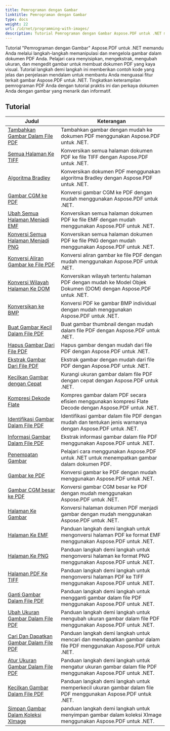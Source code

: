 ```yaml
---
title: Pemrograman dengan Gambar
linktitle: Pemrograman dengan Gambar
type: docs
weight: 22
url: /id/net/programming-with-images/
description: Tutorial Pemrograman dengan Gambar Aspose.PDF untuk .NET mengajarkan Anda cara memanipulasi dan mengelola gambar dalam dokumen PDF.
---
```


Tutorial "Pemrograman dengan Gambar" Aspose.PDF untuk .NET memandu Anda melalui langkah-langkah memanipulasi dan mengelola gambar dalam dokumen PDF Anda. Pelajari cara menyisipkan, mengekstrak, mengubah ukuran, dan mengedit gambar untuk membuat dokumen PDF yang kaya visual. Tutorial langkah demi langkah ini memberikan contoh kode yang jelas dan penjelasan mendalam untuk membantu Anda menguasai fitur terkait gambar Aspose.PDF untuk .NET. Tingkatkan keterampilan pemrograman PDF Anda dengan tutorial praktis ini dan perkaya dokumen Anda dengan gambar yang menarik dan informatif.

## Tutorial
| Judul | Keterangan |
| --- | --- | 
| [Tambahkan Gambar Dalam File PDF](./add-image/) | Tambahkan gambar dengan mudah ke dokumen PDF menggunakan Aspose.PDF untuk .NET. |  
| [Semua Halaman Ke TIFF](./all-pages-to-tiff/) | Konversikan semua halaman dokumen PDF ke file TIFF dengan Aspose.PDF untuk .NET. |  
| [Algoritma Bradley](./bradley-algorithm/) | Konversikan dokumen PDF menggunakan algoritma Bradley dengan Aspose.PDF untuk .NET. |  
| [Gambar CGM ke PDF](./cgm-image-to-pdf/) | Konversi gambar CGM ke PDF dengan mudah menggunakan Aspose.PDF untuk .NET. |  
| [Ubah Semua Halaman Menjadi EMF](./convert-all-pages-to-emf/) | Konversikan semua halaman dokumen PDF ke file EMF dengan mudah menggunakan Aspose.PDF untuk .NET. |  
| [Konversi Semua Halaman Menjadi PNG](./convert-all-pages-to-png/) | Konversikan semua halaman dokumen PDF ke file PNG dengan mudah menggunakan Aspose.PDF untuk .NET. |  
| [Konversi Aliran Gambar ke File PDF](./convert-image-stream-to-pdf/) | Konversi aliran gambar ke file PDF dengan mudah menggunakan Aspose.PDF untuk .NET. |  
| [Konversi Wilayah Halaman Ke DOM](./convert-page-region-to-dom/) | Konversikan wilayah tertentu halaman PDF dengan mudah ke Model Objek Dokumen (DOM) dengan Aspose.PDF untuk .NET. |  
| [Konversikan ke BMP](./convert-to-bmp/) | Konversi PDF ke gambar BMP individual dengan mudah menggunakan Aspose.PDF untuk .NET. |  
| [Buat Gambar Kecil Dalam File PDF](./create-thumbnail-images/) | Buat gambar thumbnail dengan mudah dalam file PDF dengan Aspose.PDF untuk .NET. |  
| [Hapus Gambar Dari File PDF](./delete-images/) | Hapus gambar dengan mudah dari file PDF dengan Aspose.PDF untuk .NET. |  
| [Ekstrak Gambar Dari File PDF](./extract-images/) | Ekstrak gambar dengan mudah dari file PDF dengan Aspose.PDF untuk .NET. |  
| [Kecilkan Gambar dengan Cepat](./fast-shrink-images/) | Kurangi ukuran gambar dalam file PDF dengan cepat dengan Aspose.PDF untuk .NET. |  
| [Kompresi Dekode Flate](./flate-decode-compression/) | Kompres gambar dalam PDF secara efisien menggunakan kompresi Flate Decode dengan Aspose.PDF untuk .NET. |  
| [Identifikasi Gambar Dalam File PDF](./identify-images/) | Identifikasi gambar dalam file PDF dengan mudah dan tentukan jenis warnanya dengan Aspose.PDF untuk .NET. |  
| [Informasi Gambar Dalam File PDF](./image-information/) | Ekstrak informasi gambar dalam file PDF menggunakan Aspose.PDF untuk .NET. |  
| [Penempatan Gambar](./image-placements/) | Pelajari cara menggunakan Aspose.PDF untuk .NET untuk menempatkan gambar dalam dokumen PDF. |  
| [Gambar ke PDF](./image-to-pdf/) | Konversi gambar ke PDF dengan mudah menggunakan Aspose.PDF untuk .NET. |  
| [Gambar CGM besar ke PDF](./large-cgm-image-to-pdf/) | Konversi gambar CGM besar ke PDF dengan mudah menggunakan Aspose.PDF untuk .NET. |  
| [Halaman Ke Gambar](./pages-to-images/) | Konversi halaman dokumen PDF menjadi gambar dengan mudah menggunakan Aspose.PDF untuk .NET. |  
| [Halaman Ke EMF](./page-to-emf/) | Panduan langkah demi langkah untuk mengonversi halaman PDF ke format EMF menggunakan Aspose.PDF untuk .NET. |  
| [Halaman Ke PNG](./page-to-png/) | Panduan langkah demi langkah untuk mengonversi halaman ke format PNG menggunakan Aspose.PDF untuk .NET. |  
| [Halaman PDF Ke TIFF](./page-to-tiff/) | Panduan langkah demi langkah untuk mengonversi halaman PDF ke TIFF menggunakan Aspose.PDF untuk .NET. |  
| [Ganti Gambar Dalam File PDF](./replace-image/) | Panduan langkah demi langkah untuk mengganti gambar dalam file PDF menggunakan Aspose.PDF untuk .NET. |  
| [Ubah Ukuran Gambar Dalam File PDF](./resize-images/) | Panduan langkah demi langkah untuk mengubah ukuran gambar dalam file PDF menggunakan Aspose.PDF untuk .NET. |  
| [Cari Dan Dapatkan Gambar Dalam File PDF](./search-and-get-images/) | Panduan langkah demi langkah untuk mencari dan mendapatkan gambar dalam file PDF menggunakan Aspose.PDF untuk .NET. |  
| [Atur Ukuran Gambar Dalam File PDF](./set-image-size/) | Panduan langkah demi langkah untuk mengatur ukuran gambar dalam file PDF menggunakan Aspose.PDF untuk .NET. |  
| [Kecilkan Gambar Dalam File PDF](./shrink-images/) | Panduan langkah demi langkah untuk memperkecil ukuran gambar dalam file PDF menggunakan Aspose.PDF untuk .NET. |  
| [Simpan Gambar Dalam Koleksi XImage](./store-image-in-ximage-collection/) |  panduan langkah demi langkah untuk menyimpan gambar dalam koleksi XImage menggunakan Aspose.PDF untuk .NET. |  